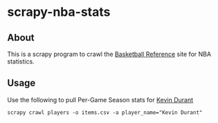 # scrapy-nba-stats

## About

This is a scrapy program to crawl the [Basketball Reference](https://www.basketball-reference.com/) site for NBA statistics.

## Usage

Use the following to pull Per-Game Season stats for [Kevin Durant](https://www.basketball-reference.com/players/d/duranke01.html)

`scrapy crawl players -o items.csv -a player_name="Kevin Durant"`
